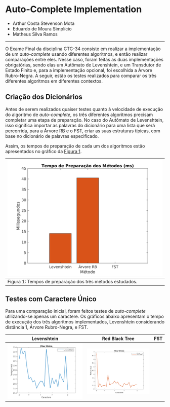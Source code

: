 # Auto-Complete Implementation

- Arthur Costa Stevenson Mota
- Eduardo de Moura Simplício
- Matheus Silva Ramos

---

O Exame Final da disciplina CTC-34 consiste em realizar a implementação de um *auto-complete* usando diferentes algoritmos, e então realizar comparações entre eles. Nesse caso, foram feitas as duas implementações obrigatórias, sendo elas um Autômato de Levenshtein, e um Transdutor de Estado Finito e, para a implementação opcional, foi escolhida a Árvore Rubro-Negra.
A seguir, estão os testes realizados para comparar os três diferentes algoritmos em diferentes contextos.

## Criação dos Dicionários

Antes de serem realizados quaiser testes quanto à velocidade de execução do algoritmo de *auto-complete*, os três diferentes algoritmos precisam completar uma etapa de preparação. No caso do Autômato de Levenshtein, isso significa importar as palavras do dicionário para uma lista que será percorrida, para a Árvore RB e o FST, criar as suas estruturas típicas, com base no dicionário de palavras especificado.

Assim, os tempos de preparação de cada um dos algoritmos estão apresentados no gráfico da [Figura 1](preptime).

| ![preptime](./src/Analysis/dict_creation.png) |
|-|
|Figura 1: Tempos de preparação dos três métodos estudados.


## Testes com Caractere Único

Para uma comparação inicial, foram feitos testes de *auto-complete* utilizando-se apenas um caractere. Os gráficos abaixo apresentam o tempo de execução dos três algoritmos implementados, Levenshtein considerando distância 1, Árvore Rubro-Negra, e FST.

Levenshtein | Red Black Tree | FST
:-:|:-: | :-:
![levenchar](./src/Analysis/leven_char.png) | ![levenchar](./src/Analysis/rb_char.png)